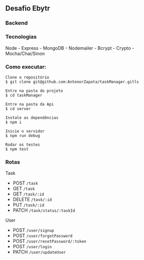 ## Desafio Ebytr

### Backend

### Tecnologias

Node - Express - MongoDB - Nodemailer - Bcrypt - Crypto - Mocha/Chai/Sinon

### Como executar:

    Clone o repositório
    $ git clone git@github.com:AntenorZapata/taskManager.gitls    

    Entre na pasta do projeto
    $ cd taskManager
    
    Entre na pasta da Api
    $ cd server
    
    Instale as dependências    
    $ npm i

    Inicie o servidor
    $ npm run debug
    
    Rodar os testes
    $ npm test
   
### Rotas

  Task
  - POST `/task` 
  - GET `/task`
  - GET `/task/:id`
  - DELETE `/task/:id` 
  - PUT `/task/:id`
  - PATCH `/task/status/:taskId`
  
  User
  - POST `/user/signup`
  - POST `/user/forgotPassword`
  - POST `/user/resetPassword/:token`
  - POST `/user/login`
  - PATCH `/user/updateUser`
    


